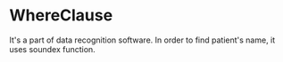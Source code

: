 # WhereClause
It's a part of data recognition software.
In order to find patient's name, it uses soundex function.  
